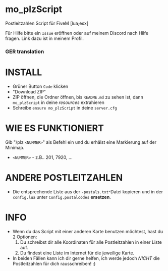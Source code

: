 # mo_plzScript

Postleitzahlen Script für FiveM [lua;esx]

Für Hilfe bitte ein `Issue` eröffnen oder auf meinem Discord nach Hilfe fragen. Link dazu ist in meinem Profil.

### GER translation

# INSTALL
- Grüner Button `Code` klicken 
- "Download ZIP"
- ZIP öffnen, die Ordner öffnen, bis `README.md` zu sehen ist, dann `mo_plzScript` in deine _resources_ extrahieren
- Schreibe `ensure mo_plzScript` in deine `server.cfg`

# WIE ES FUNKTIONIERT
 Gib "/plz `<NUMMER>`" als Befehl ein und du erhälst eine Markierung auf der Minimap.
 - `<NUMMER>` - z.B.. 201, 7920, ...

# ANDERE POSTLEITZAHLEN
- Die entsprechende Liste aus der `-postals.txt`-Datei kopieren und in der `config.lua` unter `Config.postalcodes` **ersetzen**.

# INFO
- Wenn du das Script mit einer anderen Karte benutzen möchtest, hast du 2 Optionen:
    1. Du schreibst dir alle Koordinaten für alle Postleitzahlen in einer Liste auf.
    2. Du findest eine Liste im Internet für die jeweilige Karte.
 - In beiden Fällen kann ich dir gerne helfen, ich werde jedoch *NICHT* die Postleitzahlen für dich rausschreiben! :)
